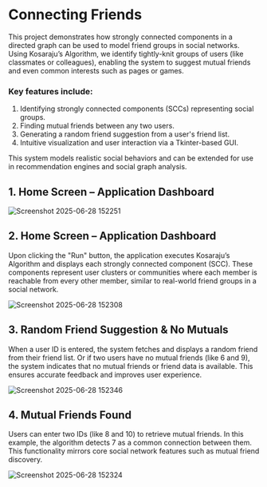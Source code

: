 # Connecting Friends
This project demonstrates how strongly connected components in a directed graph can be used to model friend groups in social networks. Using Kosaraju’s Algorithm, we identify tightly-knit groups of users (like classmates or colleagues), enabling the system to suggest mutual friends and even common interests such as pages or games.

### Key features include:
  1. Identifying strongly connected components (SCCs) representing social groups.
  2. Finding mutual friends between any two users.
  3. Generating a random friend suggestion from a user's friend list.
  4. Intuitive visualization and user interaction via a Tkinter-based GUI.

This system models realistic social behaviors and can be extended for use in recommendation engines and social graph analysis.

## 1. Home Screen – Application Dashboard

![Screenshot 2025-06-28 152251](https://github.com/user-attachments/assets/5c18f39c-dcdc-49d3-9809-ed18d912bb76)

## 2. Home Screen – Application Dashboard
Upon clicking the "Run" button, the application executes Kosaraju’s Algorithm and displays each strongly connected component (SCC). These components represent user clusters or communities where each member is reachable from every other member, similar to real-world friend groups in a social network.

![Screenshot 2025-06-28 152308](https://github.com/user-attachments/assets/6d3bae69-9db1-4942-9cb7-472a148701fa)

## 3. Random Friend Suggestion & No Mutuals
When a user ID is entered, the system fetches and displays a random friend from their friend list. Or if two users have no mutual friends (like 6 and 9), the system indicates that no mutual friends or friend data is available. This ensures accurate feedback and improves user experience.

![Screenshot 2025-06-28 152346](https://github.com/user-attachments/assets/25ff2d44-5dad-483b-bbeb-65129e229392)

## 4. Mutual Friends Found
Users can enter two IDs (like 8 and 10) to retrieve mutual friends. In this example, the algorithm detects 7 as a common connection between them. This functionality mirrors core social network features such as mutual friend discovery.

![Screenshot 2025-06-28 152324](https://github.com/user-attachments/assets/dfdc1fb0-11e1-41ed-a047-db1068e3e41f)




